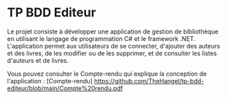 # TP BDD Editeur

Le projet consiste à développer une application de gestion de bibliothèque en utilisant le langage de programmation C# et le framework .NET. L'application permet aux utilisateurs de se connecter, d'ajouter des auteurs et des livres, de les modifier ou de les supprimer, et de consulter les listes d'auteurs et de livres.

Vous pouvez consulter le Compte-rendu qui explique la conception de l'application :
[Compte-rendu] https://github.com/TheHangel/tp-bdd-editeur/blob/main/Compte%20rendu.pdf
